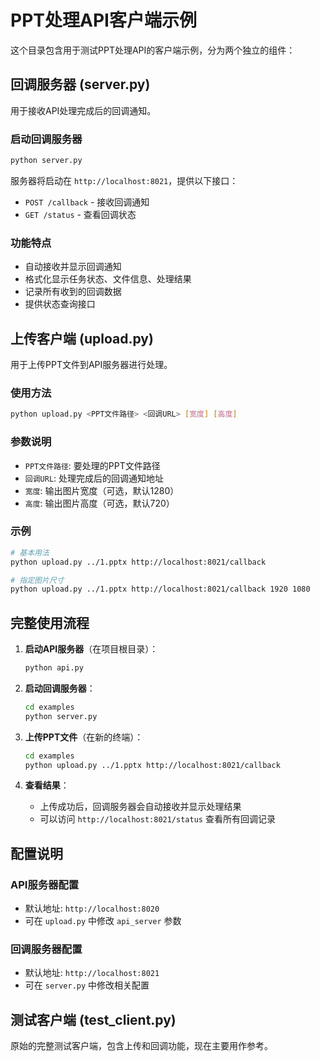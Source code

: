 # PPT处理API客户端示例

这个目录包含用于测试PPT处理API的客户端示例，分为两个独立的组件：

## 回调服务器 (server.py)

用于接收API处理完成后的回调通知。

### 启动回调服务器

```bash
python server.py
```

服务器将启动在 `http://localhost:8021`，提供以下接口：
- `POST /callback` - 接收回调通知
- `GET /status` - 查看回调状态

### 功能特点

- 自动接收并显示回调通知
- 格式化显示任务状态、文件信息、处理结果
- 记录所有收到的回调数据
- 提供状态查询接口

## 上传客户端 (upload.py)

用于上传PPT文件到API服务器进行处理。

### 使用方法

```bash
python upload.py <PPT文件路径> <回调URL> [宽度] [高度]
```

### 参数说明

- `PPT文件路径`: 要处理的PPT文件路径
- `回调URL`: 处理完成后的回调通知地址
- `宽度`: 输出图片宽度（可选，默认1280）
- `高度`: 输出图片高度（可选，默认720）

### 示例

```bash
# 基本用法
python upload.py ../1.pptx http://localhost:8021/callback

# 指定图片尺寸
python upload.py ../1.pptx http://localhost:8021/callback 1920 1080
```

## 完整使用流程

1. **启动API服务器**（在项目根目录）：
   ```bash
   python api.py
   ```

2. **启动回调服务器**：
   ```bash
   cd examples
   python server.py
   ```

3. **上传PPT文件**（在新的终端）：
   ```bash
   cd examples
   python upload.py ../1.pptx http://localhost:8021/callback
   ```

4. **查看结果**：
   - 上传成功后，回调服务器会自动接收并显示处理结果
   - 可以访问 `http://localhost:8021/status` 查看所有回调记录

## 配置说明

### API服务器配置
- 默认地址: `http://localhost:8020`
- 可在 `upload.py` 中修改 `api_server` 参数

### 回调服务器配置
- 默认地址: `http://localhost:8021`
- 可在 `server.py` 中修改相关配置

## 测试客户端 (test_client.py)

原始的完整测试客户端，包含上传和回调功能，现在主要用作参考。